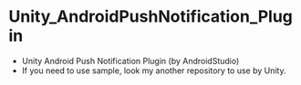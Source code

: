 # Unity_AndroidPushNotification_Plugin
- Unity Android Push Notification Plugin (by AndroidStudio)
- If you need to use sample, look my another repository to use by Unity.
